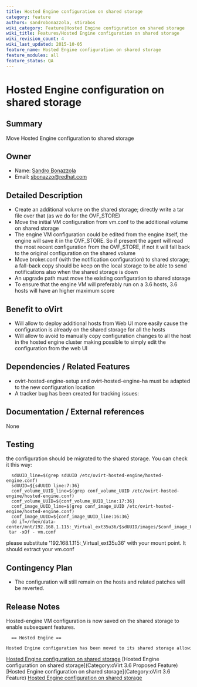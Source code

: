 ```yaml
---
title: Hosted Engine configuration on shared storage
category: feature
authors: sandrobonazzola, stirabos
wiki_category: Feature|Hosted Engine configuration on shared storage
wiki_title: Features/Hosted Engine configuration on shared storage
wiki_revision_count: 4
wiki_last_updated: 2015-10-05
feature_name: Hosted Engine configuration on shared storage
feature_modules: all
feature_status: QA
---
```


# Hosted Engine configuration on shared storage

## Summary

Move Hosted Engine configuration to shared storage

## Owner

*   Name: [ Sandro Bonazzola](User:SandroBonazzola)
*   Email: <sbonazzo@redhat.com>

## Detailed Description

*   Create an additional volume on the shared storage; directly write a tar file over that (as we do for the OVF_STORE)
*   Move the initial VM configuration from vm.conf to the additional volume on shared storage
*   The engine VM configuration could be edited from the engine itself, the engine will save it in the OVF_STORE. So if present the agent will read the most recent configuration from the OVF_STORE, if not it will fall back to the original configuration on the shared volume
*   Move broker.conf (with the notification configuration) to shared storage; a fall-back copy should be keep on the local storage to be able to send notifications also when the shared storage is down
*   An upgrade path must move the existing configuration to shared storage
*   To ensure that the engine VM will preferably run on a 3.6 hosts, 3.6 hosts will have an higher maximum score

## Benefit to oVirt

*   Will allow to deploy additional hosts from Web UI more easily cause the configuration is already on the shared storage for all the hosts
*   Will allow to avoid to manually copy configuration changes to all the host in the hosted engine cluster making possible to simply edit the configuration from the web UI

## Dependencies / Related Features

*   ovirt-hosted-engine-setup and ovirt-hosted-engine-ha must be adapted to the new configuration location
*   A tracker bug has been created for tracking issues:

## Documentation / External references

None

## Testing

the configuration should be migrated to the shared storage. You can check it this way:

      sdUUID_line=$(grep sdUUID /etc/ovirt-hosted-engine/hosted-engine.conf)
      sdUUID=${sdUUID_line:7:36}
      conf_volume_UUID_line=$(grep conf_volume_UUID /etc/ovirt-hosted-engine/hosted-engine.conf)
      conf_volume_UUID=${conf_volume_UUID_line:17:36}
      conf_image_UUID_line=$(grep conf_image_UUID /etc/ovirt-hosted-engine/hosted-engine.conf)
      conf_image_UUID=${conf_image_UUID_line:16:36}
      dd if=/rhev/data-center/mnt/192.168.1.115:_Virtual_ext35u36/$sdUUID/images/$conf_image_UUID/$conf_volume_UUID 2>/dev/null| tar -xOf - vm.conf

please substitute '192.168.1.115:_Virtual_ext35u36' with your mount point. It should extract your vm.conf

## Contingency Plan

*   The configuration will still remain on the hosts and related patches will be reverted.

## Release Notes

Hosted-engine VM configuration is now saved on the shared storage to enable subsequent features.

      == Hosted Engine ==
      Hosted Engine configuration has been moved to its shared storage allowing to centralize any configuration change without the need of manually copy the configuration to all the hosts in its cluster.



[Hosted Engine configuration on shared storage](Category:Feature) [Hosted Engine configuration on shared storage](Category:oVirt 3.6 Proposed Feature) [Hosted Engine configuration on shared storage](Category:oVirt 3.6 Feature) [Hosted Engine configuration on shared storage](Category:Integration)
